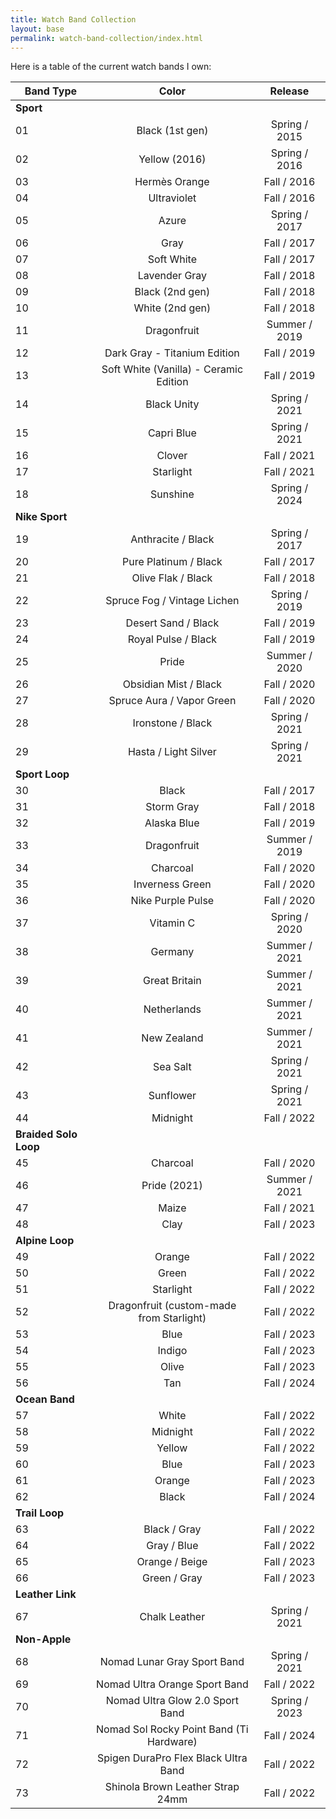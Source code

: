 ```yaml
---
title: Watch Band Collection
layout: base
permalink: watch-band-collection/index.html
---
```


Here is a table of the current watch bands I own:

| Band Type | Color | Release |
|-----------|:-----:|:-------:|
| **Sport**|||
| 01 | Black (1st gen)                          | Spring / 2015 |
| 02 | Yellow (2016)                            | Spring / 2016 |
| 03 | Hermès Orange                            | Fall / 2016   |
| 04 | Ultraviolet                              | Fall / 2016   |
| 05 | Azure                                    | Spring / 2017 |
| 06 | Gray                                     | Fall / 2017   |
| 07 | Soft White                               | Fall / 2017   |
| 08 | Lavender Gray                            | Fall / 2018   |
| 09 | Black (2nd gen)                          | Fall / 2018   |
| 10 | White (2nd gen)                          | Fall / 2018   |
| 11 | Dragonfruit                              | Summer / 2019 |
| 12 | Dark Gray - Titanium Edition             | Fall / 2019   |
| 13 | Soft White (Vanilla) - Ceramic Edition   | Fall / 2019   |
| 14 | Black Unity                              | Spring / 2021 |
| 15 | Capri Blue                               | Spring / 2021 |
| 16 | Clover                                   | Fall / 2021   |
| 17 | Starlight                                | Fall / 2021   |
| 18 | Sunshine                                 | Spring / 2024 |
| **Nike Sport**|||
| 19 | Anthracite / Black                       | Spring / 2017 |
| 20 | Pure Platinum / Black                    | Fall / 2017   |
| 21 | Olive Flak / Black                       | Fall / 2018   |
| 22 | Spruce Fog / Vintage Lichen              | Spring / 2019 |
| 23 | Desert Sand / Black                      | Fall / 2019   |
| 24 | Royal Pulse / Black                      | Fall / 2019   |
| 25 | Pride                                    | Summer / 2020 |
| 26 | Obsidian Mist / Black                    | Fall / 2020   |
| 27 | Spruce Aura / Vapor Green                | Fall / 2020   |
| 28 | Ironstone / Black                        | Spring / 2021 |
| 29 | Hasta / Light Silver                     | Spring / 2021 |
| **Sport Loop**|||
| 30 | Black                                    | Fall / 2017   |
| 31 | Storm Gray                               | Fall / 2018   |
| 32 | Alaska Blue                              | Fall / 2019   |
| 33 | Dragonfruit                              | Summer / 2019 |
| 34 | Charcoal                                 | Fall / 2020   |
| 35 | Inverness Green                          | Fall / 2020   |
| 36 | Nike Purple Pulse                        | Fall / 2020   |
| 37 | Vitamin C                                | Spring / 2020 |
| 38 | Germany                                  | Summer / 2021 |
| 39 | Great Britain                            | Summer / 2021 |
| 40 | Netherlands                              | Summer / 2021 |
| 41 | New Zealand                              | Summer / 2021 |
| 42 | Sea Salt                                 | Spring / 2021 |
| 43 | Sunflower                                | Spring / 2021 |
| 44 | Midnight                                 | Fall / 2022   |
| **Braided Solo Loop** |||
| 45 | Charcoal                                 | Fall / 2020   |
| 46 | Pride (2021)                             | Summer / 2021 |
| 47 | Maize                                    | Fall / 2021   |
| 48 | Clay                                     | Fall / 2023   |
| **Alpine Loop** |||
| 49 | Orange                                   | Fall / 2022   |
| 50 | Green                                    | Fall / 2022   |
| 51 | Starlight                                | Fall / 2022   |
| 52 | Dragonfruit (custom-made from Starlight) | Fall / 2022   |
| 53 | Blue                                     | Fall / 2023   |
| 54 | Indigo                                   | Fall / 2023   |
| 55 | Olive                                    | Fall / 2023   |
| 56 | Tan                                      | Fall / 2024   |
| **Ocean Band** |||
| 57 | White                                    | Fall / 2022   |
| 58 | Midnight                                 | Fall / 2022   |
| 59 | Yellow                                   | Fall / 2022   |
| 60 | Blue                                     | Fall / 2023   |
| 61 | Orange                                   | Fall / 2023   |
| 62 | Black                                    | Fall / 2024   |
| **Trail Loop** |||
| 63 | Black / Gray                             | Fall / 2022   |
| 64 | Gray / Blue                              | Fall / 2022   |
| 65 | Orange / Beige                           | Fall / 2023   |
| 66 | Green / Gray                             | Fall / 2023   |
| **Leather Link** |||
| 67 | Chalk Leather                            | Spring / 2021 |
| **Non-Apple** |||
| 68 | Nomad Lunar Gray Sport Band              | Spring / 2021 |
| 69 | Nomad Ultra Orange Sport Band            | Fall / 2022   |
| 70 | Nomad Ultra Glow 2.0 Sport Band          | Spring / 2023 |
| 71 | Nomad Sol Rocky Point Band (Ti Hardware) | Fall / 2024   |
| 72 | Spigen DuraPro Flex Black Ultra Band     | Fall / 2022   |
| 73 | Shinola Brown Leather Strap 24mm         | Fall / 2022   |
